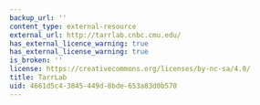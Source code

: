 ```yaml
---
backup_url: ''
content_type: external-resource
external_url: http://tarrlab.cnbc.cmu.edu/
has_external_licence_warning: true
has_external_license_warning: true
is_broken: ''
license: https://creativecommons.org/licenses/by-nc-sa/4.0/
title: TarrLab
uid: 4661d5c4-3845-449d-8bde-653a83d0b570
---
```

